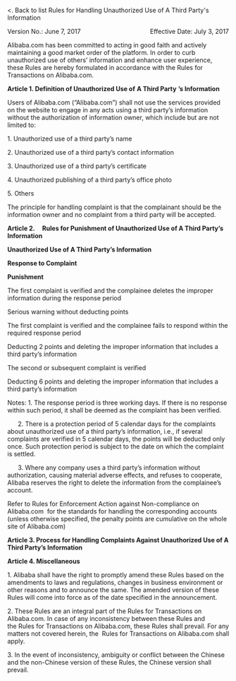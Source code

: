 <. Back to list Rules for Handling Unauthorized Use of A Third Party's Information

Version No.: June 7, 2017                                        Effective Date: July 3, 2017

Alibaba.com has been committed to acting in good faith and actively maintaining a good market order of the platform. In order to curb unauthorized use of others’ information and enhance user experience, these Rules are hereby formulated in accordance with the Rules for Transactions on Alibaba.com.

**Article 1. Definition of Unauthorized Use of** **A Third Party** **’s Information**

Users of Alibaba.com (“Alibaba.com”) shall not use the services provided on the website to engage in any acts using a third party’s information without the authorization of information owner, which include but are not limited to:

1\. Unauthorized use of a third party’s name

2\. Unauthorized use of a third party’s contact information

3\. Unauthorized use of a third party’s certificate

4\. Unauthorized publishing of a third party’s office photo

5\. Others

The principle for handling complaint is that the complainant should be the information owner and no complaint from a third party will be accepted.

**Article 2.     Rules for Punishment of Unauthorized Use of A Third Party’s Information**

**Unauthorized Use of A Third Party’s Information**

**Response to Complaint**

**Punishment**

The first complaint is verified and the complainee deletes the improper information during the response period

Serious warning without deducting points

The first complaint is verified and the complainee fails to respond within the required response period

Deducting 2 points and deleting the improper information that includes a third party’s information

The second or subsequent complaint is verified

Deducting 6 points and deleting the improper information that includes a third party’s information

Notes: 1. The response period is three working days. If there is no response within such period, it shall be deemed as the complaint has been verified.

      2. There is a protection period of 5 calendar days for the complaints about unauthorized use of a third party’s information, i.e., if several complaints are verified in 5 calendar days, the points will be deducted only once. Such protection period is subject to the date on which the complaint is settled.

      3. Where any company uses a third party’s information without authorization, causing material adverse effects, and refuses to cooperate, Alibaba reserves the right to delete the information from the complainee’s account.

Refer to Rules for Enforcement Action against Non-compliance on Alibaba.com  for the standards for handling the corresponding accounts (unless otherwise specified, the penalty points are cumulative on the whole site of Alibaba.com)

**Article 3. Process for Handling Complaints Against Unauthorized Use of A Third Party’s Information**

**Article 4. Miscellaneous**

1\. Alibaba shall have the right to promptly amend these Rules based on the amendments to laws and regulations, changes in business environment or other reasons and to announce the same. The amended version of these Rules will come into force as of the date specified in the announcement.

2\. These Rules are an integral part of the Rules for Transactions on Alibaba.com. In case of any inconsistency between these Rules and the Rules for Transactions on Alibaba.com, these Rules shall prevail. For any matters not covered herein, the  Rules for Transactions on Alibaba.com shall apply.

3. In the event of inconsistency, ambiguity or conflict between the Chinese and the non-Chinese version of these Rules, the Chinese version shall prevail.
